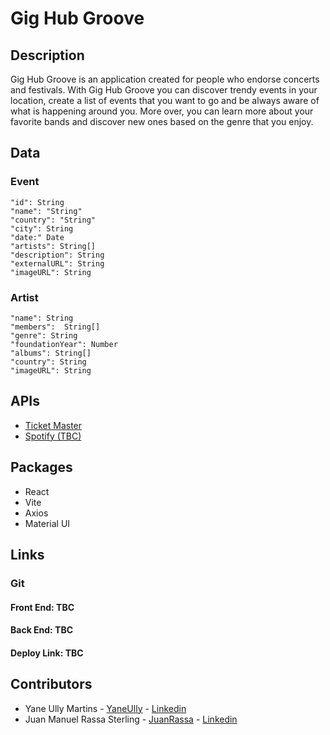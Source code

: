 # Gig Hub Groove 

## Description

Gig Hub Groove is an application created for people who endorse concerts and festivals. With Gig Hub Groove you can discover trendy events in your location, create a list of events that you want to go and be always aware of what is happening around you. More over, you can learn more about your favorite bands and discover new ones based on the genre that you enjoy.



## Data
### Event
```
"id": String
"name": "String"
"country": "String"
"city": String
"date:" Date
"artists": String[]
"description": String
"externalURL": String
"imageURL": String 
```
### Artist
```
"name": String
"members":  String[]
"genre": String
"foundationYear": Number
"albums": String[]
"country": String 
"imageURL": String
```

## APIs
- [Ticket Master](https://developer-acct.ticketmaster.com/)
- [Spotify (TBC)](https://developer.spotify.com/)

## Packages
- React
- Vite
- Axios
- Material UI

## Links
### Git
#### Front End: TBC
#### Back End: TBC
#### Deploy Link: TBC

## Contributors

- Yane Ully Martins - [YaneUlly](https://github.com/YaneUlly) - [Linkedin](https://www.linkedin.com/in/yane-ully-martins-76691496/)
- Juan Manuel Rassa Sterling - [JuanRassa](https://github.com/JuanRassa) - [Linkedin](https://www.linkedin.com/in/juanrassasterling/)

